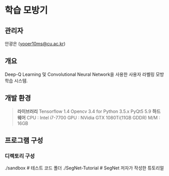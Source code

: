 # 학습 모방기

## 관리자 

안광은 (yooer10ms@cu.ac.kr)

## 개요

 Deep-Q Learning 및 Convolutional Neural Network을 사용한 사용자 라벨링 모방학습 시스템. 

## 개발 환경

> **라이브러리**
> Tensorflow 1.4
> Opencv 3.4 for Python 3.5.x
> PyQt5 5.9
> **하드웨어**
> CPU : Intel i7-7700
> GPU : NVidia GTX 1080Ti(11GB GDDR)
> M/M : 16GB

## 프로그램 구성

### 디렉토리 구성
./sandbox                   # 테스트 코드 폴더
    ./SegNet-Tutorial       # SegNet 저자가 작성한 튜토리얼